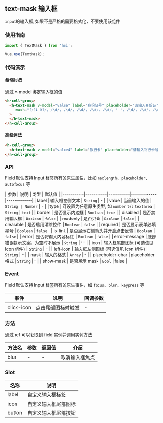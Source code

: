 ## text-mask 输入框

`input`的输入框, 如果不是严格的需要格式化，不要使用该组件

### 使用指南

``` javascript
import { TextMask } from 'hui';

Vue.use(TextMask);
```

### 代码演示

#### 基础用法

通过 v-model 绑定输入框的值

```html
<h-cell-group>
  <h-text-mask v-model="value" label="身份证号" placeholder="请输入身份证"
    :mask="[/[1-9]/, /\d/, /\d/, /\d/, /\d/, /\d/, ' ', /\d/, /\d/, /\d/, /\d/, /\d/, /\d/, /\d/, /\d/, ' ', /\d/, /\d/, /\d/, /[\d|X|x]/]"
  >
  </h-text-mask>
</h-cell-group>
```

#### 高级用法

```html
<h-cell-group>
  <h-text-mask v-model="value4" label="银行卡" placeholder="请输入银行卡号" placeholder-char="_" :guide="true" :show-mask="true" :mask="[/[1-9]/, /\d/, /\d/, ' ', /\d/, /\d/, /\d/, /\d/, /\d/, /\d/, /\d/]"></h-text-mask>
</h-cell-group>
```

### API

Field 默认支持 Input 标签所有的原生属性，比如 `maxlength`、`placeholder`、`autofocus` 等

| 参数 | 说明 | 类型 | 默认值 |
|-----------|-----------|-----------|-------------|-------------|
| label | 输入框左侧文本 | `String` | - |
| value | 当前输入的值 | `String | Number` | - |
| type | 可设置为任意原生类型, 如 `number` `tel` `textarea` | `String` | `text` |
| border | 是否显示内边框 | `Boolean` | `true` |
| disabled | 是否禁用输入框 | `Boolean` | `false` |
| readonly | 是否只读 | `Boolean` | `false` |
| clearable | 是否启用清除控件 | `Boolean` | `false` |
| required | 是否显示表单必填星号 | `Boolean` | `false` |
| is-link | 是否展示右侧箭头并开启点击反馈 | `Boolean` | `false` |
| error | 是否将输入内容标红 | `Boolean` | `false` |
| error-message | 底部错误提示文案，为空时不展示 | `String` | `''` |
| icon | 输入框尾部图标 (可选值见 Icon 组件)  | `String` | - |
| left-icon | 输入框左侧图标 (可选值见 Icon 组件)  | `String` | - |
| mask | 输入的格式 | `Array` | - |
| placeholder-char | placeholder 格式 | `String` | - |
| show-mask | 是否展示 mask | `Bool` | false |

### Event

Field 默认支持 Input 标签所有的原生事件，如 `focus`、`blur`、`keypress` 等

| 事件 | 说明 | 回调参数 |
|-----------|-----------|-----------|
| click-icon | 点击尾部图标时触发 | - |

### 方法

通过 ref 可以获取到 field 实例并调用实例方法

| 方法名 | 参数 | 返回值 | 介绍 |
|-----------|-----------|-----------|-------------|
| blur | - | - | 取消输入框焦点 |

### Slot

| 名称 | 说明 |
|-----------|-----------|
| label | 自定义输入框标签 |
| icon | 自定义输入框尾部图标 |
| button | 自定义输入框尾部按钮 |
